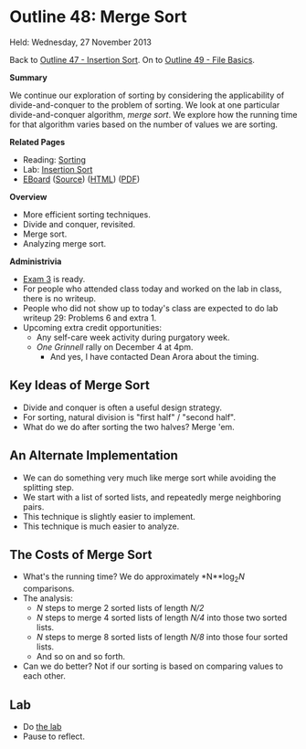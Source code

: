 Outline 48: Merge Sort
======================

Held: Wednesday, 27 November 2013

Back to [Outline 47 - Insertion Sort](outline.47.html).
On to [Outline 49 - File Basics](outline.49.html).

**Summary**

We continue our exploration of sorting by considering the applicability of
divide-and-conquer to the problem of sorting.  We look at one particular
divide-and-conquer algorithm, *merge sort*.  We explore how the running
time for that algorithm varies based on the number of values we are
sorting.

**Related Pages**

* Reading: [Sorting](../readings/mergesort-reading.html)
* Lab: [Insertion Sort](../labs/mergesort-lab.html)
* [EBoard](../eboards/48.md) 
  ([Source](../eboards/48.md))
  ([HTML](../eboards/48.html))
  ([PDF](../eboards/48.pdf))

**Overview**

* More efficient sorting techniques.
* Divide and conquer, revisited.
* Merge sort.
* Analyzing merge sort.

**Administrivia**

* [Exam 3](../assignments/exam.03.html) is ready.
* For people who attended class today and worked on the lab in class, there
  is no writeup.
* People who did not show up to today's class are expected to do 
  lab writeup 29: Problems 6 and extra 1.
* Upcoming extra credit opportunities:
    * Any self-care week activity during purgatory week.
    * _One Grinnell_ rally on December 4 at 4pm.
        * And yes, I have contacted Dean Arora about the timing.

Key Ideas of Merge Sort
-----------------------

* Divide and conquer is often a useful design strategy.
* For sorting, natural division is "first half" / "second half".
* What do we do after sorting the two halves?  Merge 'em.

An Alternate Implementation
---------------------------

* We can do something very much like merge sort while avoiding the
  splitting step.
* We start with a list of sorted lists, and repeatedly merge neighboring
  pairs.
* This technique is slightly easier to implement.
* This technique is much easier to analyze.

The Costs of Merge Sort
-----------------------

* What's the running time?  We do approximately
  *N**log<sub>2</sub>*N* comparisons.
* The analysis:
    * *N* steps to merge 2 sorted lists of length *N/2*
    * *N* steps to merge 4 sorted lists of length *N/4* into those
    two sorted lists.
    * *N* steps to merge 8 sorted lists of length *N/8* into those
    four sorted lists.
    * And so on and so forth.
* Can we do better?  Not if our sorting is based on comparing values to each
  other.

Lab
---

* Do [the lab](../Labs/mergesort-lab.html)
* Pause to reflect.


